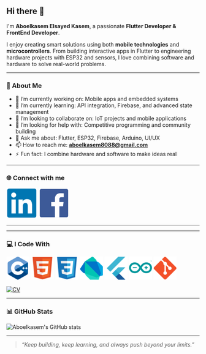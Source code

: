 ## Hi there 👋

I'm **Aboelkasem Elsayed Kasem**, a passionate **Flutter Developer & FrontEnd Developer**.

I enjoy creating smart solutions using both **mobile technologies** and **microcontrollers**. From building interactive apps in Flutter to engineering hardware projects with ESP32 and sensors, I love combining software and hardware to solve real-world problems.

---

### 🚀 About Me

- 🔭 I’m currently working on: Mobile apps and embedded systems
- 🌱 I’m currently learning: API integration, Firebase, and advanced state management
- 👯 I’m looking to collaborate on: IoT projects and mobile applications
- 🤔 I’m looking for help with: Competitive programming and community building
- 💬 Ask me about: Flutter, ESP32, Firebase, Arduino, UI/UX
- 📫 How to reach me: **[aboelkasem8088@gmail.com](mailto:aboelkasem8088@gmail.com)**
- ⚡ Fun fact: I combine hardware and software to make ideas real

---

### 🌐 Connect with me

[<img src="https://github.com/devicons/devicon/blob/master/icons/linkedin/linkedin-original.svg" alt="LinkedIn" width="80" height="80"/>](https://www.linkedin.com/in/a-e-kasem/)
[<img src="https://github.com/devicons/devicon/blob/master/icons/facebook/facebook-original.svg" alt="Facebook" width="80" height="80"/>](https://www.facebook.com/aboelkasem.elsayed)

---

---

### 💻 I Code With

<p align="left">
  <img src="https://github.com/devicons/devicon/blob/master/icons/cplusplus/cplusplus-original.svg" alt="C++" width="60" height="60"/>
  <img src="https://raw.githubusercontent.com/devicons/devicon/master/icons/html5/html5-original.svg" alt="HTML5" width="60" height="60"/>
  <img src="https://raw.githubusercontent.com/devicons/devicon/master/icons/css3/css3-original.svg" alt="CSS3" width="60" height="60"/>
  <img src="https://github.com/devicons/devicon/blob/master/icons/dart/dart-original.svg" alt="Dart" width="60" height="60"/>
  <img src="https://github.com/devicons/devicon/blob/master/icons/flutter/flutter-original.svg" alt="Flutter" width="60" height="60"/>
  <img src="https://github.com/devicons/devicon/blob/master/icons/arduino/arduino-original.svg" alt="Arduino" width="60" height="60"/>
  <img src="https://github.com/devicons/devicon/blob/master/icons/git/git-original.svg" alt="Git" width="60" height="60"/>
</p>

[![CV](https://img.shields.io/badge/-MY%20Curriculum%20Vitae-purple?style=flat&logo=readthedocs&logoColor=white)](https://drive.google.com/file/d/1jFRWDDc5p0PIyryCJugQTEFxyym3AhTI/view?usp=sharing)

---

### 📊 GitHub Stats

![Aboelkasem's GitHub stats](https://github-readme-stats.vercel.app/api?username=a-e-kasem&show_icons=true&theme=default)

---

> _“Keep building, keep learning, and always push beyond your limits.”_

